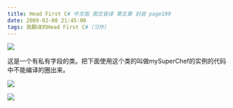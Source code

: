 ```yaml
---
title: Head First C# 中文版 图文皆译 第五章 封装 page189
date: 2009-02-08 21:45:00
tags: 我翻译的Head First C#（习作）
---
```

![](https://p-blog.csdn.net/images/p_blog_csdn_net/cuipengfei1/EntryImages/20090208/%E6%88%AA%E5%9B%BE02.jpg)

这是一个有私有字段的类。把下面使用这个类的叫做mySuperChef的实例的代码中不能编译的圈出来。

![](https://p-blog.csdn.net/images/p_blog_csdn_net/cuipengfei1/EntryImages/20090208/%E6%88%AA%E5%9B%BE03.jpg)

![](https://p-blog.csdn.net/images/p_blog_csdn_net/cuipengfei1/EntryImages/20090208/%E6%88%AA%E5%9B%BE04.jpg)



